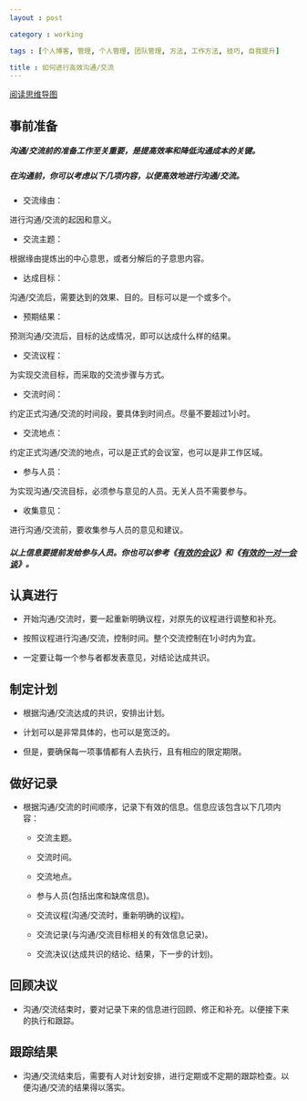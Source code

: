 ```yaml
---
layout : post

category : working

tags : [个人博客, 管理, 个人管理, 团队管理, 方法, 工作方法, 技巧, 自我提升]

title : 如何进行高效沟通/交流
---
```


[阅读思维导图](#)

## 事前准备

##### 沟通/交流前的准备工作至关重要，是提高效率和降低沟通成本的关键。

##### 在沟通前，你可以考虑以下几项内容，以便高效地进行沟通/交流。

- 交流缘由：

进行沟通/交流的起因和意义。

- 交流主题：

根据缘由提炼出的中心意思，或者分解后的子意思内容。

- 达成目标：

沟通/交流后，需要达到的效果、目的。目标可以是一个或多个。

- 预期结果：

预测沟通/交流后，目标的达成情况，即可以达成什么样的结果。

- 交流议程：

为实现交流目标，而采取的交流步骤与方式。

- 交流时间：

约定正式沟通/交流的时间段，要具体到时间点。尽量不要超过1小时。

- 交流地点：

约定正式沟通/交流的地点，可以是正式的会议室，也可以是非工作区域。

- 参与人员：

为实现沟通/交流目标，必须参与意见的人员。无关人员不需要参与。

- 收集意见：

进行沟通/交流前，要收集参与人员的意见和建议。

##### 以上信息要提前发给参与人员。你也可以参考《[有效的会议](/manage/2013/06/05/Effective-Meetings/)》和《[有效的一对一会谈](/manage/2013/06/06/Effective-one-on-one-talks/)》。

## 认真进行

- 开始沟通/交流时，要一起重新明确议程，对原先的议程进行调整和补充。

- 按照议程进行沟通/交流，控制时间。整个交流控制在1小时内为宜。

- 一定要让每一个参与者都发表意见，对结论达成共识。

## 制定计划

- 根据沟通/交流达成的共识，安排出计划。

- 计划可以是非常具体的，也可以是宽泛的。

- 但是，要确保每一项事情都有人去执行，且有相应的限定期限。

## 做好记录

- 根据沟通/交流的时间顺序，记录下有效的信息。信息应该包含以下几项内容：

    - 交流主题。

    - 交流时间。

    - 交流地点。

    - 参与人员(包括出席和缺席信息)。

    - 交流议程(沟通/交流时，重新明确的议程)。

    - 交流记录(与沟通/交流目标相关的有效信息记录)。

    - 交流决议(达成共识的结论、结果，下一步的计划)。

## 回顾决议

- 沟通/交流结束时，要对记录下来的信息进行回顾、修正和补充。以便接下来的执行和跟踪。

## 跟踪结果

- 沟通/交流结束后，需要有人对计划安排，进行定期或不定期的跟踪检查。以便沟通/交流的结果得以落实。